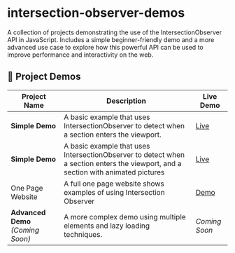 # intersection-observer-demos
A collection of projects demonstrating the use of the IntersectionObserver API in JavaScript. Includes a simple beginner-friendly demo and a more advanced use case to explore how this powerful API can be used to improve performance and interactivity on the web.

## 📂 Project Demos

| Project Name         | Description                                                     | Live Demo               |
|----------------------|-----------------------------------------------------------------|--------------------------|
| **Simple Demo**      | A basic example that uses IntersectionObserver to detect when a section enters the viewport. | [Live](https://obada-barakat.github.io/intersection-observer-demos/Simple-demo)|
| **Simple Demo**    | A basic example that uses IntersectionObserver to detect when a section enters the viewport, and a section with animated pictures | [Live](https://obada-barakat.github.io/intersection-observer-demos/second-demo) |
| One Page Website | A full one page website shows examples of using Intersection Observer | [Demo](https://obada-barakat.github.io/intersection-observer-demos/one-page-website)
| **Advanced Demo** *(Coming Soon)* | A more complex demo using multiple elements and lazy loading techniques. | *Coming Soon*            |
